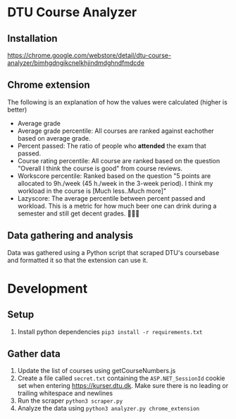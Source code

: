 # DTU Course Analyzer

## Installation
https://chrome.google.com/webstore/detail/dtu-course-analyzer/bimhgdngikcnelkhjindmdghndfmdcde

## Chrome extension
The following is an explanation of how the values were calculated (higher is better)
  * Average grade
  * Average grade percentile: All courses are ranked against eachother based on average grade. 
  * Percent passed: The ratio of people who **attended** the exam that passed.
  * Course rating percentile: All course are ranked based on the question "Overall I think the course is good" from course reviews. 
  * Workscore percentile: Ranked based on the question "5 points are allocated to 9h./week (45 h./week in the 3-week period). I think my workload in the course is [Much less..Much more]"
  * Lazyscore: The average percentile between percent passed and workload. This is a metric for how much beer one can drink during a semester and still get decent grades. 🍺🍺🍺

## Data gathering and analysis
Data was gathered using a Python script that scraped DTU's coursebase and formatted it so that the extension can use it.

# Development
## Setup
 1. Install python dependencies `pip3 install -r requirements.txt`

## Gather data
 1. Update the list of courses using getCourseNumbers.js
 2. Create a file called `secret.txt` containing the `ASP.NET_SessionId` cookie set when entering https://kurser.dtu.dk. Make sure there is no leading or trailing whitespace and newlines
 3. Run the scraper `python3 scraper.py`
 4. Analyze the data using `python3 analyzer.py chrome_extension`
